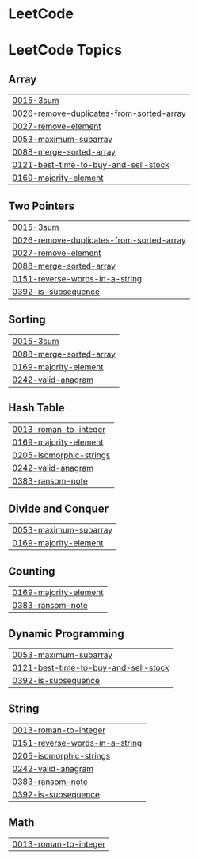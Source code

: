 # LeetCode
<!---LeetCode Topics Start-->
# LeetCode Topics
## Array
|  |
| ------- |
| [0015-3sum](https://github.com/ara7/LeetCode/tree/master/0015-3sum) |
| [0026-remove-duplicates-from-sorted-array](https://github.com/ara7/LeetCode/tree/master/0026-remove-duplicates-from-sorted-array) |
| [0027-remove-element](https://github.com/ara7/LeetCode/tree/master/0027-remove-element) |
| [0053-maximum-subarray](https://github.com/ara7/LeetCode/tree/master/0053-maximum-subarray) |
| [0088-merge-sorted-array](https://github.com/ara7/LeetCode/tree/master/0088-merge-sorted-array) |
| [0121-best-time-to-buy-and-sell-stock](https://github.com/ara7/LeetCode/tree/master/0121-best-time-to-buy-and-sell-stock) |
| [0169-majority-element](https://github.com/ara7/LeetCode/tree/master/0169-majority-element) |
## Two Pointers
|  |
| ------- |
| [0015-3sum](https://github.com/ara7/LeetCode/tree/master/0015-3sum) |
| [0026-remove-duplicates-from-sorted-array](https://github.com/ara7/LeetCode/tree/master/0026-remove-duplicates-from-sorted-array) |
| [0027-remove-element](https://github.com/ara7/LeetCode/tree/master/0027-remove-element) |
| [0088-merge-sorted-array](https://github.com/ara7/LeetCode/tree/master/0088-merge-sorted-array) |
| [0151-reverse-words-in-a-string](https://github.com/ara7/LeetCode/tree/master/0151-reverse-words-in-a-string) |
| [0392-is-subsequence](https://github.com/ara7/LeetCode/tree/master/0392-is-subsequence) |
## Sorting
|  |
| ------- |
| [0015-3sum](https://github.com/ara7/LeetCode/tree/master/0015-3sum) |
| [0088-merge-sorted-array](https://github.com/ara7/LeetCode/tree/master/0088-merge-sorted-array) |
| [0169-majority-element](https://github.com/ara7/LeetCode/tree/master/0169-majority-element) |
| [0242-valid-anagram](https://github.com/ara7/LeetCode/tree/master/0242-valid-anagram) |
## Hash Table
|  |
| ------- |
| [0013-roman-to-integer](https://github.com/ara7/LeetCode/tree/master/0013-roman-to-integer) |
| [0169-majority-element](https://github.com/ara7/LeetCode/tree/master/0169-majority-element) |
| [0205-isomorphic-strings](https://github.com/ara7/LeetCode/tree/master/0205-isomorphic-strings) |
| [0242-valid-anagram](https://github.com/ara7/LeetCode/tree/master/0242-valid-anagram) |
| [0383-ransom-note](https://github.com/ara7/LeetCode/tree/master/0383-ransom-note) |
## Divide and Conquer
|  |
| ------- |
| [0053-maximum-subarray](https://github.com/ara7/LeetCode/tree/master/0053-maximum-subarray) |
| [0169-majority-element](https://github.com/ara7/LeetCode/tree/master/0169-majority-element) |
## Counting
|  |
| ------- |
| [0169-majority-element](https://github.com/ara7/LeetCode/tree/master/0169-majority-element) |
| [0383-ransom-note](https://github.com/ara7/LeetCode/tree/master/0383-ransom-note) |
## Dynamic Programming
|  |
| ------- |
| [0053-maximum-subarray](https://github.com/ara7/LeetCode/tree/master/0053-maximum-subarray) |
| [0121-best-time-to-buy-and-sell-stock](https://github.com/ara7/LeetCode/tree/master/0121-best-time-to-buy-and-sell-stock) |
| [0392-is-subsequence](https://github.com/ara7/LeetCode/tree/master/0392-is-subsequence) |
## String
|  |
| ------- |
| [0013-roman-to-integer](https://github.com/ara7/LeetCode/tree/master/0013-roman-to-integer) |
| [0151-reverse-words-in-a-string](https://github.com/ara7/LeetCode/tree/master/0151-reverse-words-in-a-string) |
| [0205-isomorphic-strings](https://github.com/ara7/LeetCode/tree/master/0205-isomorphic-strings) |
| [0242-valid-anagram](https://github.com/ara7/LeetCode/tree/master/0242-valid-anagram) |
| [0383-ransom-note](https://github.com/ara7/LeetCode/tree/master/0383-ransom-note) |
| [0392-is-subsequence](https://github.com/ara7/LeetCode/tree/master/0392-is-subsequence) |
## Math
|  |
| ------- |
| [0013-roman-to-integer](https://github.com/ara7/LeetCode/tree/master/0013-roman-to-integer) |
<!---LeetCode Topics End-->